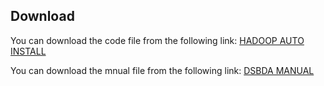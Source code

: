 
## Download
You can download the code file from the following link:
[HADOOP AUTO INSTALL](https://github.com/maheshzip/teit/blob/main/max.sh)

You can download the mnual file from the following link:
[DSBDA MANUAL](https://github.com/maheshzip/teit/blob/main/DSBDA%20Lab%20Manual.pdf)

